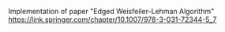 Implementation of paper "Edged Weisfeiler-Lehman Algorithm" https://link.springer.com/chapter/10.1007/978-3-031-72344-5_7
